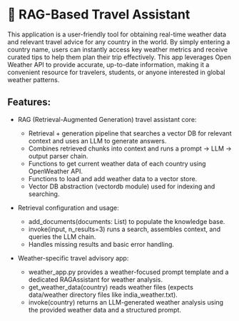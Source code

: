 
# 🤖 RAG-Based Travel Assistant

This application is a user-friendly tool for obtaining real-time weather data and relevant travel advice for any country in the world. By simply entering a country name, users can instantly access key weather metrics and receive curated tips to help them plan their trip effectively. This app leverages Open Weather API to provide accurate, up-to-date information, making it a convenient resource for travelers, students, or anyone interested in global weather patterns.

## Features:

- RAG (Retrieval-Augmented Generation) travel assistant core:
  - Retrieval + generation pipeline that searches a vector DB for relevant context and uses an LLM to generate answers.
  - Combines retrieved chunks into context and runs a prompt → LLM → output parser chain.
  - Functions to get current weather data of each country using OpenWeather API.
  - Functions to load and add weather data to a vector store.
  - Vector DB abstraction (vectordb module) used for indexing and searching.

- Retrieval configuration and usage:
  - add_documents(documents: List) to populate the knowledge base.
  - invoke(input, n_results=3) runs a search, assembles context, and queries the LLM chain.
  - Handles missing results and basic error handling.

- Weather-specific travel advisory app:
  - weather_app.py provides a weather-focused prompt template and a dedicated RAGAssistant for weather analysis.
  - get_weather_data(country) reads weather files (expects data/weather directory files like india_weather.txt).
  - invoke(country) returns an LLM-generated weather analysis using the provided weather data and a structured prompt.

